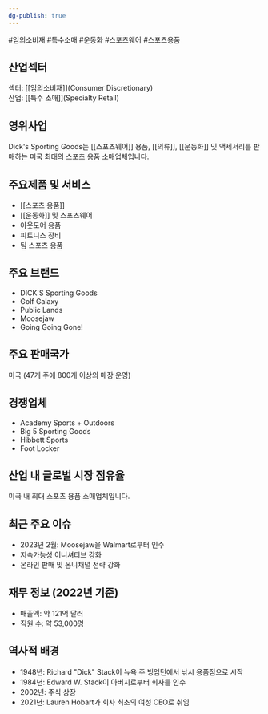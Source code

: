 ```yaml
---
dg-publish: true
---
```

#임의소비재 #특수소매 #운동화 #스포츠웨어 #스포츠용품

## 산업섹터

섹터: [[임의소비재]](Consumer Discretionary)  
산업: [[특수 소매]](Specialty Retail)

## 영위사업

Dick's Sporting Goods는 [[스포츠웨어]] 용품, [[의류]], [[운동화]] 및 액세서리를 판매하는 미국 최대의 스포츠 용품 소매업체입니다.

## 주요제품 및 서비스

- [[스포츠 용품]]
- [[운동화]] 및 스포츠웨어
- 아웃도어 용품
- 피트니스 장비
- 팀 스포츠 용품

## 주요 브랜드

- DICK'S Sporting Goods
- Golf Galaxy
- Public Lands
- Moosejaw
- Going Going Gone!

## 주요 판매국가

미국 (47개 주에 800개 이상의 매장 운영)

## 경쟁업체

- Academy Sports + Outdoors
- Big 5 Sporting Goods
- Hibbett Sports
- Foot Locker

## 산업 내 글로벌 시장 점유율

미국 내 최대 스포츠 용품 소매업체입니다.

## 최근 주요 이슈

- 2023년 2월: Moosejaw을 Walmart로부터 인수
- 지속가능성 이니셔티브 강화
- 온라인 판매 및 옴니채널 전략 강화

## 재무 정보 (2022년 기준)

- 매출액: 약 121억 달러
- 직원 수: 약 53,000명

## 역사적 배경

- 1948년: Richard "Dick" Stack이 뉴욕 주 빙엄턴에서 낚시 용품점으로 시작
- 1984년: Edward W. Stack이 아버지로부터 회사를 인수
- 2002년: 주식 상장
- 2021년: Lauren Hobart가 회사 최초의 여성 CEO로 취임